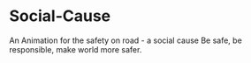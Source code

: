 # Social-Cause
An Animation for the safety on road - a social cause
Be safe, be responsible, make world more safer.
